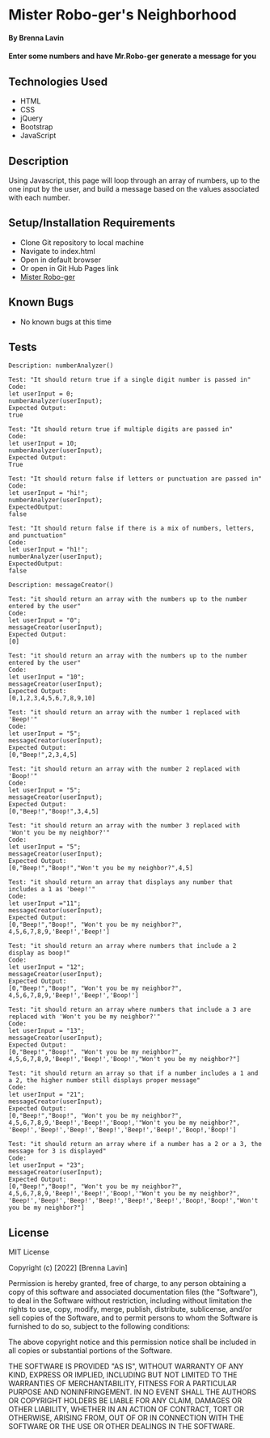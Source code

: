 # Mister Robo-ger's Neighborhood

#### By Brenna Lavin

#### Enter some numbers and have Mr.Robo-ger generate a message for you

## Technologies Used

* HTML
* CSS
* jQuery
* Bootstrap
* JavaScript

## Description

Using Javascript, this page will loop through an array of numbers, up to the one input by the user, and build a message based on the values associated with each number.

## Setup/Installation Requirements

* Clone Git repository to local machine
* Navigate to index.html
* Open in default browser
* Or open in Git Hub Pages link
* [Mister Robo-ger](https://lavinbrenna.github.io/mister-roboger/)

## Known Bugs

* No known bugs at this time

## Tests

```
Description: numberAnalyzer()

Test: "It should return true if a single digit number is passed in"
Code:
let userInput = 0;
numberAnalyzer(userInput);
Expected Output:
true
```

```
Test: "It should return true if multiple digits are passed in"
Code:
let userInput = 10;
numberAnalyzer(userInput);
Expected Output:
True
```

```
Test: "It should return false if letters or punctuation are passed in"
Code:
let userInput = "hi!";
numberAnalyzer(userInput);
ExpectedOutput:
false
```

```
Test: "It should return false if there is a mix of numbers, letters, and punctuation"
Code:
let userInput = "h1!";
numberAnalyzer(userInput);
ExpectedOutput:
false
```

```
Description: messageCreator()

Test: "it should return an array with the numbers up to the number entered by the user"
Code:
let userInput = "0";
messageCreator(userInput);
Expected Output:
[0]
```

```
Test: "it should return an array with the numbers up to the number entered by the user"
Code:
let userInput = "10";
messageCreator(userInput);
Expected Output:
[0,1,2,3,4,5,6,7,8,9,10]
```

```
Test: "it should return an array with the number 1 replaced with 'Beep!'"
Code:
let userInput = "5";
messageCreator(userInput);
Expected Output:
[0,"Beep!",2,3,4,5]
```

```
Test: "it should return an array with the number 2 replaced with 'Boop!'"
Code:
let userInput = "5";
messageCreator(userInput);
Expected Output:
[0,"Beep!","Boop!",3,4,5]
```

```
Test: "it should return an array with the number 3 replaced with 'Won't you be my neighbor?'"
Code:
let userInput = "5";
messageCreator(userInput);
Expected Output:
[0,"Beep!","Boop!","Won't you be my neighbor?",4,5]
```

```
Test: "it should return an array that displays any number that includes a 1 as 'beep!'"
Code:
let userInput ="11";
messageCreator(userInput);
Expected Output:
[0,"Beep!","Boop!", "Won't you be my neighbor?", 4,5,6,7,8,9,'Beep!','Beep!']
```

```
Test: "it should return an array where numbers that include a 2 display as boop!"
Code:
let userInput = "12";
messageCreator(userInput);
Expected Output:
[0,"Beep!","Boop!", "Won't you be my neighbor?", 4,5,6,7,8,9,'Beep!','Beep!','Boop!']
```

```
Test: "it should return an array where numbers that include a 3 are replaced with 'Won't you be my neighbor?'"
Code:
let userInput = "13";
messageCreator(userInput);
Expected Output:
[0,"Beep!","Boop!", "Won't you be my neighbor?", 4,5,6,7,8,9,'Beep!','Beep!','Boop!',"Won't you be my neighbor?"]
```

```
Test: "it should return an array so that if a number includes a 1 and a 2, the higher number still displays proper message"
Code:
let userInput = "21";
messageCreator(userInput);
Expected Output:
[0,"Beep!","Boop!", "Won't you be my neighbor?", 4,5,6,7,8,9,'Beep!','Beep!','Boop!,'"Won't you be my neighbor?", 'Beep!','Beep!','Beep!','Beep!','Beep!','Beep!','Boop!,'Boop!']
```

```
Test: "it should return an array where if a number has a 2 or a 3, the message for 3 is displayed"
Code:
let userInput = "23";
messageCreator(userInput);
Expected Output:
[0,"Beep!","Boop!", "Won't you be my neighbor?", 4,5,6,7,8,9,'Beep!','Beep!','Boop!,'"Won't you be my neighbor?", 'Beep!','Beep!','Beep!','Beep!','Beep!','Beep!','Boop!,'Boop!',"Won't you be my neighbor?"]
```

## License

MIT License

Copyright (c) [2022] [Brenna Lavin]

Permission is hereby granted, free of charge, to any person obtaining a copy
of this software and associated documentation files (the "Software"), to deal
in the Software without restriction, including without limitation the rights
to use, copy, modify, merge, publish, distribute, sublicense, and/or sell
copies of the Software, and to permit persons to whom the Software is
furnished to do so, subject to the following conditions:

The above copyright notice and this permission notice shall be included in all
copies or substantial portions of the Software.

THE SOFTWARE IS PROVIDED "AS IS", WITHOUT WARRANTY OF ANY KIND, EXPRESS OR
IMPLIED, INCLUDING BUT NOT LIMITED TO THE WARRANTIES OF MERCHANTABILITY,
FITNESS FOR A PARTICULAR PURPOSE AND NONINFRINGEMENT. IN NO EVENT SHALL THE
AUTHORS OR COPYRIGHT HOLDERS BE LIABLE FOR ANY CLAIM, DAMAGES OR OTHER
LIABILITY, WHETHER IN AN ACTION OF CONTRACT, TORT OR OTHERWISE, ARISING FROM,
OUT OF OR IN CONNECTION WITH THE SOFTWARE OR THE USE OR OTHER DEALINGS IN THE
SOFTWARE.
